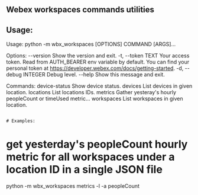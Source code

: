 ## Webex workspaces commands utilities 

## Usage:
Usage: python -m wbx_workspaces [OPTIONS] COMMAND [ARGS]...

Options:
  --version            Show the version and exit.
  -t, --token TEXT     Your access token. Read from AUTH_BEARER env variable
                       by default. You can find your personal token at
                       https://developer.webex.com/docs/getting-started.
  -d, --debug INTEGER  Debug level.
  --help               Show this message and exit.

Commands:
  device-status  Show device status.
  devices        List devices in given location.
  locations      List locations IDs.
  metrics        Gather yesteray's hourly peopleCount or timeUsed metric...
  workspaces     List workspaces in given location.
```

# Examples:
```
# get yesterday's peopleCount hourly metric for all workspaces under a location ID in a single JSON file
python -m wbx_workspaces metrics -l <locationID> -a peopleCount 
```

